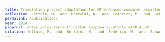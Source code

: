 ```yaml
---
title: Translation project adaptation for MT-enhanced computer assisted translation
collection: Cettolo, M.  and  Bertoldi, N.  and  Federico, M.  and  Schwenk, H.  and  Barrault, L.  and  Servan, C
permalink: /publication/
year: 2014
paperurl: https://loicbarrault.github.io/papers/cettolo_mt2014.pdf
citation: Cettolo, M.  and  Bertoldi, N.  and  Federico, M.  and  Schwenk, H.  and  Barrault, L.  and  Servan, C Translation project adaptation for MT-enhanced computer assisted translation, <i> Machine Translation </i>, 2014
---
```

